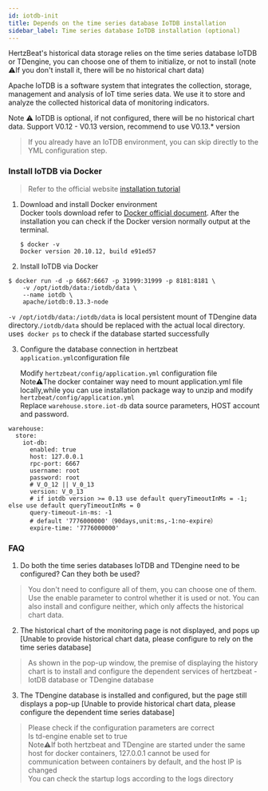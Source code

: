 ```yaml
---
id: iotdb-init  
title: Depends on the time series database IoTDB installation
sidebar_label: Time series database IoTDB installation (optional) 
---
```


HertzBeat's historical data storage relies on the time series database IoTDB or TDengine, you can choose one of them to initialize, or not to install (note ⚠️If you don't install it, there will be no historical chart data)

Apache IoTDB is a software system that integrates the collection, storage, management and analysis of IoT time series data. We use it to store and analyze the collected historical data of monitoring indicators.

Note ⚠️ IoTDB is optional, if not configured, there will be no historical chart data. Support V0.12 - V0.13 version, recommend to use V0.13.* version

> If you already have an IoTDB environment, you can skip directly to the YML configuration step.  


### Install IoTDB via Docker
> Refer to the official website [installation tutorial](https://iotdb.apache.org/UserGuide/V0.13.x/QuickStart/WayToGetIoTDB.html)
1. Download and install Docker environment   
   Docker tools download refer to [Docker official document](https://docs.docker.com/get-docker/).
   After the installation you can check if the Docker version normally output at the terminal.
   ```
   $ docker -v
   Docker version 20.10.12, build e91ed57
   ```
2. Install IoTDB via Docker  

```shell
$ docker run -d -p 6667:6667 -p 31999:31999 -p 8181:8181 \
    -v /opt/iotdb/data:/iotdb/data \ 
    --name iotdb \
    apache/iotdb:0.13.3-node
```

   `-v /opt/iotdb/data:/iotdb/data` is local persistent mount of TDengine data directory.`/iotdb/data` should be replaced with the actual local directory.
   use```$ docker ps``` to check if the database started successfully

3. Configure the database connection in hertzbeat `application.yml`configuration file 

   Modify `hertzbeat/config/application.yml` configuration file   
   Note⚠️The docker container way need to mount application.yml file locally,while you can use installation package way to unzip and modify `hertzbeat/config/application.yml`     
   Replace `warehouse.store.iot-db` data source parameters, HOST account and password.

```
warehouse:
  store:
    iot-db:
      enabled: true
      host: 127.0.0.1
      rpc-port: 6667
      username: root
      password: root
      # V_O_12 || V_0_13
      version: V_0_13
      # if iotdb version >= 0.13 use default queryTimeoutInMs = -1; else use default queryTimeoutInMs = 0
      query-timeout-in-ms: -1
      # default '7776000000'（90days,unit:ms,-1:no-expire）
      expire-time: '7776000000'
```

### FAQ   

1. Do both the time series databases IoTDB and TDengine need to be configured? Can they both be used?
> You don't need to configure all of them, you can choose one of them. Use the enable parameter to control whether it is used or not. You can also install and configure neither, which only affects the historical chart data.

2. The historical chart of the monitoring page is not displayed, and pops up [Unable to provide historical chart data, please configure to rely on the time series database]
> As shown in the pop-up window, the premise of displaying the history chart is to install and configure the dependent services of hertzbeat - IotDB database or TDengine database

3. The TDengine database is installed and configured, but the page still displays a pop-up [Unable to provide historical chart data, please configure the dependent time series database]
> Please check if the configuration parameters are correct  
> Is td-engine enable set to true  
> Note⚠️If both hertzbeat and TDengine are started under the same host for docker containers, 127.0.0.1 cannot be used for communication between containers by default, and the host IP is changed  
> You can check the startup logs according to the logs directory  
